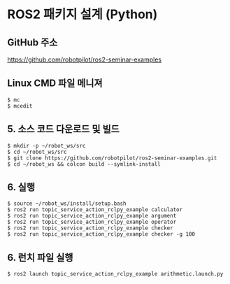 # ROS2 패키지 설계 (Python)



## GitHub 주소
https://github.com/robotpilot/ros2-seminar-examples

## Linux CMD 파일 메니져
```shell
$ mc
$ mcedit
```

## 5. 소스 코드 다운로드 및 빌드
```shell
$ mkdir -p ~/robot_ws/src
$ cd ~/robot_ws/src
$ git clone https://github.com/robotpilot/ros2-seminar-examples.git
$ cd ~/robot_ws && colcon build --symlink-install
```

## 6. 실행
```shell
$ source ~/robot_ws/install/setup.bash
$ ros2 run topic_service_action_rclpy_example calculator
$ ros2 run topic_service_action_rclpy_example argument
$ ros2 run topic_service_action_rclpy_example operator
$ ros2 run topic_service_action_rclpy_example checker
$ ros2 run topic_service_action_rclpy_example checker -g 100
```

## 6. 런치 파일 실행
```shell
$ ros2 launch topic_service_action_rclpy_example arithmetic.launch.py
```
